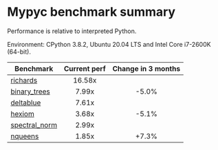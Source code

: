 # Mypyc benchmark summary

Performance is relative to interpreted Python.

Environment: CPython 3.8.2, Ubuntu 20.04 LTS and Intel Core i7-2600K (64-bit).

| Benchmark | Current perf | Change in 3 months |
| --- | :---: | :---: |
| [richards](benchmarks/richards.md) | 16.58x |  |
| [binary_trees](benchmarks/binary_trees.md) | 7.99x | -5.0% |
| [deltablue](benchmarks/deltablue.md) | 7.61x |  |
| [hexiom](benchmarks/hexiom.md) | 3.68x | -5.1% |
| [spectral_norm](benchmarks/spectral_norm.md) | 2.99x |  |
| [nqueens](benchmarks/nqueens.md) | 1.85x | +7.3% |
